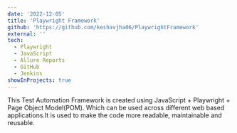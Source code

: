 ```yaml
---
date: '2022-12-05'
title: 'Playwright Framework'
github: 'https://github.com/keshavjha06/PlaywrightFramework'
external: ''
tech:
  - Playwright
  - JavaScript
  - Allure Reports
  - GitHub
  - Jenkins
showInProjects: true
---
```


This Test Automation Framework is created using JavaScript + Playwright + Page Object Model(POM). Which can be used across different web based applications.It is used to make the code more readable, maintainable and reusable.
